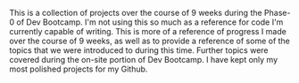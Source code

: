 This is a collection of projects over the course of 9 weeks during the Phase-0 of Dev Bootcamp. I'm not using this so much as a reference for code I'm currently capable of writing. This is more of a reference of progress I made over the course of 9 weeks, as well as to provide a reference of some of the  topics that we were introduced to during this time. Further topics were covered during the on-site portion of Dev Bootcamp. I have kept only my most polished projects for my Github. 
